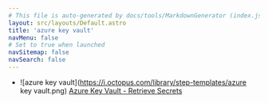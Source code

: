 ```yaml
---
# This file is auto-generated by docs/tools/MarkdownGenerator (index.js)
layout: src/layouts/Default.astro
title: 'azure key vault'
navMenu: false
# Set to true when launched
navSitemap: false
navSearch: false
---
```


<ul>

<li>

![azure key vault](https://i.octopus.com/library/step-templates/azure key vault.png) [Azure Key Vault - Retrieve Secrets](/integrations/azure-key-vault/azure-key-vault-retrieve-secrets)

</li>
        
</ul>
